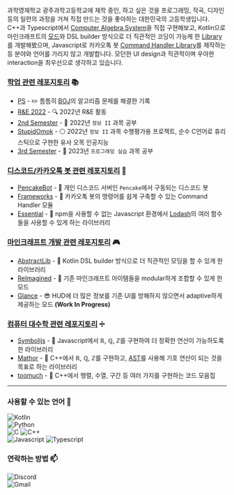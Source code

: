 과학영재학교 광주과학고등학교에 재학 중인, 하고 싶은 것을 프로그래밍, 작곡, 디자인 등의 일련의 과정을 거쳐 직접 만드는 것을 좋아하는 대한민국의 고등학생입니다. C++과 Typescript에서 [Computer Algebra System](https://github.com/math-bundle)을 직접 구현해보고, Kotlin으로 마인크래프트의 [모드](https://github.com/Rhseung/ReImagined)와 DSL builder 방식으로 더 직관적인 코딩이 가능케 한 [Library](https://github.com/minecraft-stuffs/AbstractLib)를 개발해봤으며, Javascript로 카카오톡 봇 [Command Handler Library](https://github.com/dalmeum-bot/Frameworks)를 제작하는 등 분야와 언어를 가리지 않고 개발합니다. 모던한 UI design과 직관적이며 우아한 interaction을 최우선으로 생각하고 있습니다.

### [학업 관련 레포지토리](https://github.com/gsa-projects) 📚

- [PS](https://github.com/Rhseung/PS) - ✏️ 틈틈히 [BOJ](https://boj.kr)의 알고리즘 문제를 해결한 기록
- [R&E 2022](https://github.com/gsa-projects/RNE-2022) - 🔍 2022년 R&E 활동
- [2nd Semester](https://github.com/gsa-projects/2nd-Semester) - 📑 2022년 `정보 II` 과목 공부
- [StupidOmok](https://github.com/gsa-projects/StupidOmok) - ⚪ 2022년 `정보 II` 과목 수행평가용 프로젝트, 순수 C언어로 휴리스틱으로 구현한 유사 오목 인공지능
- [3rd Semester](https://github.com/gsa-projects/3rd-Semester) - 📑 2023년 `프로그래밍 실습` 과목 공부

### [디스코드/카카오톡 봇 관련 레포지토리](https://github.com/dalmeum-bot) 🤖

- [PencakeBot](https://github.com/dalmeum-bot/PencakeBot) - 💼 개인 디스코드 서버인 `Pencake`에서 구동되는 디스코드 봇
- [Frameworks](https://github.com/dalmeum-bot/Frameworks) - 🧩 카카오톡 봇의 명령어를 쉽게 구축할 수 있는 Command Handler 모듈
- [Essential](https://github.com/dalmeum-bot/Essential) - 🧩 npm을 사용할 수 없는 Javascript 환경에서 [Lodash](https://github.com/lodash/lodash)의 여러 함수들을 사용할 수 있게 하는 라이브러리

### [마인크래프트 개발 관련 레포지토리](https://github.com/minecraft-stuffs) 🎮

- [AbstractLib](https://github.com/minecraft-stuffs/AbstractLib) - 🧩 Kotlin DSL builder 방식으로 더 직관적인 모딩을 할 수 있게 한 라이브러리
- [ReImagined](https://github.com/Rhseung/ReImagined) - 🧰 기존 마인크래프트 아이템들을 modular하게 조합할 수 있게 한 모드
- [Glance](https://github.com/minecraft-stuffs/Glance) - 😎 HUD에 더 많은 정보를 기존 UI를 방해하지 않으면서 adaptive하게 제공하는 모드 **(Work In Progress)**

### [컴퓨터 대수학 관련 레포지토리](https://github.com/math-bundle) ➗

- [Symbolijs](https://github.com/math-bundle/Symbolijs) - 🧩 Javascript에서 ℝ, ℚ, ℤ를 구현하여 더 정확한 연산이 가능하도록 한 라이브러리
- [Mathor](https://github.com/math-bundle/Mathor) - 🧩 C++에서 ℝ, ℚ, ℤ를 구현하고, [AST](https://en.wikipedia.org/wiki/Abstract_syntax_tree)를 사용해 기호 연산이 되는 것을 목표로 하는 라이브러리
- [toomuch](https://github.com/math-bundle/toomuch) - 🔖 C++에서 행렬, 수열, 구간 등 여러 가지를 구현하는 코드 모음집 

---

### 사용할 수 있는 언어 📜

  ![Kotlin](https://img.shields.io/badge/Kotlin-7F52FF?style=for-the-badge&logo=Kotlin&logoColor=white)  
  ![Python](https://img.shields.io/badge/Python-3776AB?style=for-the-badge&logo=Python&logoColor=white)  
  ![C](https://img.shields.io/badge/c-34475C?style=for-the-badge&logo=c&logoColor=white)
  ![C++](https://img.shields.io/badge/c++-00599C?style=for-the-badge&logo=c%2B%2B&logoColor=white)  
  ![Javascript](https://img.shields.io/badge/javascript-F7DF1E?style=for-the-badge&logo=javascript&logoColor=black)
  ![Typescript](https://img.shields.io/badge/TypeScript-3178C6?style=for-the-badge&logo=TypeScript&logoColor=white)  

### 연락하는 방법 📫
  ![Discord](https://img.shields.io/badge/Discord-Rhseung%235388-5865F2?style=for-the-badge&logo=Discord&logoColor=white)  
  ![Gmail](https://img.shields.io/badge/Gmail-rhseungg%40gmail.com-EA4335?style=for-the-badge&logo=Gmail&logoColor=white)
